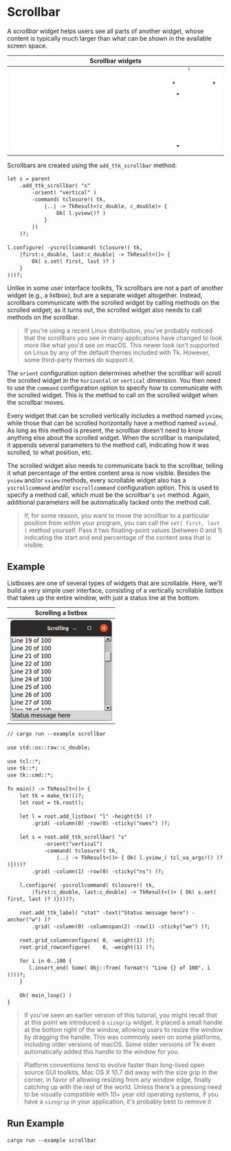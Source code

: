 # Scrollbar

A *scrollbar* widget helps users see all parts of another widget, whose content
is typically much larger than what can be shown in the available screen space.

|                  Scrollbar widgets                  |
| :-------------------------------------------------: |
| ![Scrollbar widgets.](./images/w_scrollbar_all.png) |

Scrollbars are created using the `add_ttk_scrollbar` method:

```rust,no_run
let s = parent
    .add_ttk_scrollbar( "s"
        -orient( "vertical" )
        -command( tclosure!( tk,
            |..| -> TkResult<(c_double, c_double)> {
                Ok( l.yview()? )
            }
        ))
    )?;

l.configure( -yscrollcommand( tclosure!( tk,
    |first:c_double, last:c_double| -> TkResult<()> {
        Ok( s.set( first, last )? )
    }
)))?;
```

Unlike in some user interface toolkits, Tk scrollbars are not a part of another
widget (e.g., a listbox), but are a separate widget altogether. Instead,
scrollbars communicate with the scrolled widget by calling methods on the
scrolled widget; as it turns out, the scrolled widget also needs to call methods
on the scrollbar. 

> If you're using a recent Linux distribution, you've probably noticed that the
scrollbars you see in many applications have changed to look more like what
you'd see on macOS. This newer look isn't supported on Linux by any of the
default themes included with Tk. However, some third-party themes do support it.

The `orient` configuration option determines whether the scrollbar will scroll
the scrolled widget in the `horizontal` or `vertical` dimension. You then need
to use the `command` configuration option to specify how to communicate with the
scrolled widget. This is the method to call on the scrolled widget when the
scrollbar moves.

Every widget that can be scrolled vertically includes a method named `yview`,
while those that can be scrolled horizontally have a method named `xview`). As
long as this method is present, the scrollbar doesn't need to know anything else
about the scrolled widget. When the scrollbar is manipulated, it appends several
parameters to the method call, indicating how it was scrolled, to what position,
etc.

The scrolled widget also needs to communicate back to the scrollbar, telling it
what percentage of the entire content area is now visible. Besides the `yview`
and/or `xview` methods, every scrollable widget also has a `yscrollcommand`
and/or `xscrollcommand` configuration option. This is used to specify a method
call, which must be the scrollbar's `set` method. Again, additional parameters
will be automatically tacked onto the method call.

> If, for some reason, you want to move the scrollbar to a particular position
from within your program, you can call the `set( first, last )` method yourself.
Pass it two floating-point values (between 0 and 1) indicating the start and end
percentage of the content area that is visible.

## Example

Listboxes are one of several types of widgets that are scrollable. Here, we'll
build a very simple user interface, consisting of a vertically scrollable
listbox that takes up the entire window, with just a status line at the bottom.

|                Scrolling a listbox                |
| :-----------------------------------------------: |
| ![Scrolling a listbox.](./images/scrollbar_l.png) |

```rust,no_run
// cargo run --example scrollbar

use std::os::raw::c_double;

use tcl::*;
use tk::*;
use tk::cmd::*;

fn main() -> TkResult<()> {
    let tk = make_tk!()?;
    let root = tk.root();

    let l = root.add_listbox( "l" -height(5) )?
        .grid( -column(0) -row(0) -sticky("nwes") )?;

    let s = root.add_ttk_scrollbar( "s"
            -orient("vertical")
            -command( tclosure!( tk,
                |..| -> TkResult<()> { Ok( l.yview_( tcl_va_args!() )? )})))?
        .grid( -column(1) -row(0) -sticky("ns") )?;

    l.configure( -yscrollcommand( tclosure!( tk,
        |first:c_double, last:c_double| -> TkResult<()> { Ok( s.set( first, last )? )})))?;

    root.add_ttk_label( "stat" -text("Status message here") -anchor("w") )?
        .grid( -column(0) -columnspan(2) -row(1) -sticky("we") )?;

    root.grid_columnconfigure( 0, -weight(1) )?;
    root.grid_rowconfigure(    0, -weight(1) )?;

    for i in 0..100 {
       l.insert_end( Some( Obj::from( format!( "Line {} of 100", i ))))?;
    }

    Ok( main_loop() )
}
```

> If you've seen an earlier version of this tutorial, you might recall that at
this point we introduced a `sizegrip` widget. It placed a small handle at the
bottom right of the window, allowing users to resize the window by dragging the
handle. This was commonly seen on some platforms, including older versions of
macOS. Some older versions of Tk even automatically added this handle to the
window for you.

> Platform conventions tend to evolve faster than long-lived open source GUI
toolkits. Mac OS X 10.7 did away with the size grip in the corner, in favor of
allowing resizing from any window edge, finally catching up with the rest of the
world. Unless there's a pressing need to be visually compatible with 10+ year
old operating systems, if you have a `sizegrip` in your application, it's
probably best to remove it

## Run Example

`cargo run --example scrollbar`

